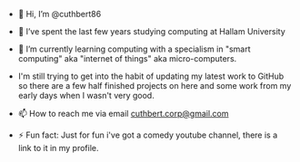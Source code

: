 - 👋 Hi, I’m @cuthbert86
- 👀 I’ve spent the last few years studying computing at Hallam University
- 🌱 I’m currently learning computing with a specialism in "smart computing" aka "internet of things" aka micro-computers.
-   I'm still trying to get into the habit of updating my latest work to GitHub so there are a few half finished projects on here and some work from my early days when I wasn't very good.

- 📫 How to reach me via email cuthbert.corp@gmail.com

- ⚡ Fun fact: Just for fun i've got a comedy youtube channel, there is a link to it in my profile.


